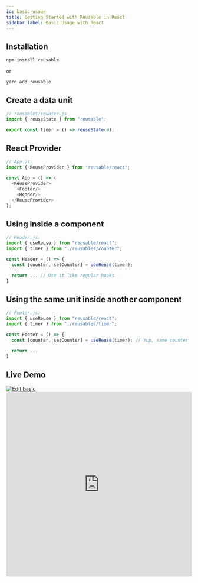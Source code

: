 ```yaml
---
id: basic-usage
title: Getting Started with Reusable in React
sidebar_label: Basic Usage with React
---
```


## Installation
```
npm install reusable
```
or
```
yarn add reusable
```

## Create a data unit
```javascript
// reusables/counter.js
import { reuseState } from "reusable";

export const timer = () => reuseState(0);
```

## React Provider
```javascript
// App.js:
import { ReuseProvider } from "reusable/react";

const App = () => (
  <ReuseProvider>
    <Footer/>
    <Header/>
  </ReuseProvider>
);

```
## Using inside a component
```javascript
// Header.js:
import { useReuse } from "reusable/react";
import { timer } from "./reusables/counter";

const Header = () => {
  const [counter, setCounter] = useReuse(timer);

  return ... // Use it like regular hooks
}
```

## Using the same unit inside another component
```javascript
// Footer.js:
import { useReuse } from "reusable/react";
import { timer } from "./reusables/timer";

const Footer = () => {
  const [counter, setCounter] = useReuse(timer); // Yup, same counter

  return ...
}
```

## Live Demo
<a target="blank" href="https://codesandbox.io/s/github/reusablejs/reusable/tree/examples/examples/basic?fontsize=14&module=%2Fsrc%2Findex.js">
  <img alt="Edit basic" src="https://codesandbox.io/static/img/play-codesandbox.svg">
</a>

<iframe src="https://codesandbox.io/embed/github/reusablejs/reusable/tree/examples/examples/basic?fontsize=14&module=%2Fsrc%2Findex.js" title="basic" style="width:100%; height:500px; border:0; border-radius: 4px; overflow:hidden;" sandbox="allow-modals allow-forms allow-popups allow-scripts allow-same-origin"></iframe>